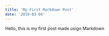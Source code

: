 ```yaml
---
title: 'My First Markdown Post'
date: '2019-03-04'
---
```


Hello, this is my first post made usign Markdown
